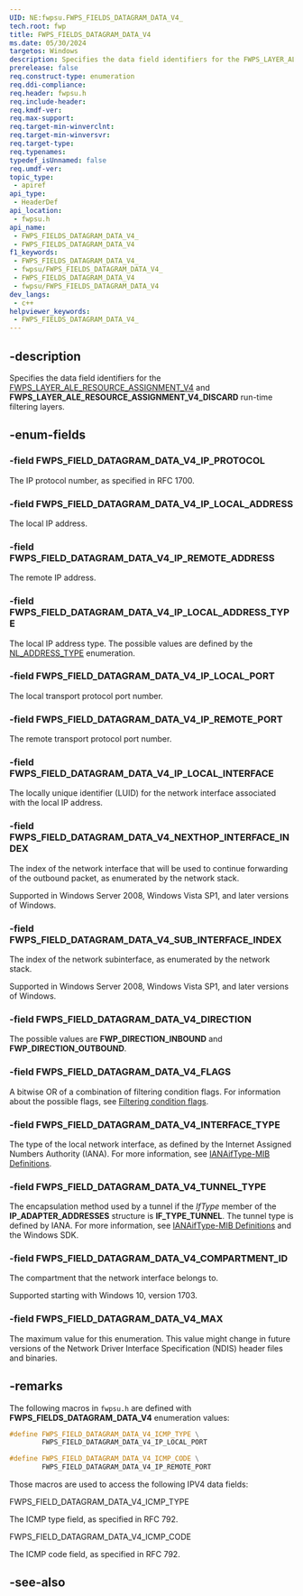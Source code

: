 ```yaml
---
UID: NE:fwpsu.FWPS_FIELDS_DATAGRAM_DATA_V4_
tech.root: fwp
title: FWPS_FIELDS_DATAGRAM_DATA_V4
ms.date: 05/30/2024
targetos: Windows
description: Specifies the data field identifiers for the FWPS_LAYER_ALE_RESOURCE_ASSIGNMENT_V4 and FWPS_LAYER_ALE_RESOURCE_ASSIGNMENT_V4_DISCARD run-time filtering layers.
prerelease: false
req.construct-type: enumeration
req.ddi-compliance: 
req.header: fwpsu.h
req.include-header: 
req.kmdf-ver: 
req.max-support: 
req.target-min-winverclnt: 
req.target-min-winversvr: 
req.target-type: 
req.typenames: 
typedef_isUnnamed: false
req.umdf-ver: 
topic_type:
 - apiref
api_type:
 - HeaderDef
api_location:
 - fwpsu.h
api_name:
 - FWPS_FIELDS_DATAGRAM_DATA_V4_
 - FWPS_FIELDS_DATAGRAM_DATA_V4
f1_keywords:
 - FWPS_FIELDS_DATAGRAM_DATA_V4_
 - fwpsu/FWPS_FIELDS_DATAGRAM_DATA_V4_
 - FWPS_FIELDS_DATAGRAM_DATA_V4
 - fwpsu/FWPS_FIELDS_DATAGRAM_DATA_V4
dev_langs:
 - c++
helpviewer_keywords:
 - FWPS_FIELDS_DATAGRAM_DATA_V4_
---
```


## -description

Specifies the data field identifiers for the [FWPS_LAYER_ALE_RESOURCE_ASSIGNMENT_V4](./ne-fwpsu-fwps_builtin_layers.md) and **FWPS_LAYER_ALE_RESOURCE_ASSIGNMENT_V4_DISCARD** run-time filtering layers.

## -enum-fields

### -field FWPS_FIELD_DATAGRAM_DATA_V4_IP_PROTOCOL

The IP protocol number, as specified in RFC 1700.

### -field FWPS_FIELD_DATAGRAM_DATA_V4_IP_LOCAL_ADDRESS

The local IP address.

### -field FWPS_FIELD_DATAGRAM_DATA_V4_IP_REMOTE_ADDRESS

The remote IP address.

### -field FWPS_FIELD_DATAGRAM_DATA_V4_IP_LOCAL_ADDRESS_TYPE

The local IP address type. The possible values are defined by the [NL_ADDRESS_TYPE](/windows/win32/api/nldef/ne-nldef-nl_address_type) enumeration.

### -field FWPS_FIELD_DATAGRAM_DATA_V4_IP_LOCAL_PORT

The local transport protocol port number.

### -field FWPS_FIELD_DATAGRAM_DATA_V4_IP_REMOTE_PORT

The remote transport protocol port number.

### -field FWPS_FIELD_DATAGRAM_DATA_V4_IP_LOCAL_INTERFACE

The locally unique identifier (LUID) for the network interface associated with the local IP address.

### -field FWPS_FIELD_DATAGRAM_DATA_V4_NEXTHOP_INTERFACE_INDEX

The index of the network interface that will be used to continue forwarding of the outbound
packet, as enumerated by the network stack.

Supported in Windows Server 2008, Windows Vista SP1, and later versions of
Windows.

### -field FWPS_FIELD_DATAGRAM_DATA_V4_SUB_INTERFACE_INDEX

The index of the network subinterface, as enumerated by the network stack.

Supported in Windows Server 2008, Windows Vista SP1, and later versions of
Windows.

### -field FWPS_FIELD_DATAGRAM_DATA_V4_DIRECTION

The possible values are **FWP_DIRECTION_INBOUND** and **FWP_DIRECTION_OUTBOUND**.

### -field FWPS_FIELD_DATAGRAM_DATA_V4_FLAGS

A bitwise OR of a combination of filtering condition flags. For information about the possible
flags, see [Filtering condition flags](/windows-hardware/drivers/network/filtering-condition-flags).

### -field FWPS_FIELD_DATAGRAM_DATA_V4_INTERFACE_TYPE

The type of the local network interface, as defined by the Internet Assigned Numbers Authority
(IANA). For more information, see
[IANAifType-MIB Definitions](https://www.iana.org/assignments/ianaiftype-mib/ianaiftype-mib).

### -field FWPS_FIELD_DATAGRAM_DATA_V4_TUNNEL_TYPE

The encapsulation method used by a tunnel if the
*IfType* member of the **IP_ADAPTER_ADDRESSES** structure is **IF_TYPE_TUNNEL**. The tunnel type is defined
by IANA. For more information, see
[IANAifType-MIB Definitions](https://www.iana.org/assignments/ianaiftype-mib/ianaiftype-mib) and the
Windows SDK.

### -field FWPS_FIELD_DATAGRAM_DATA_V4_COMPARTMENT_ID

The compartment that the network interface belongs to.

Supported starting with Windows 10, version 1703.

### -field FWPS_FIELD_DATAGRAM_DATA_V4_MAX

The maximum value for this enumeration. This value might change in future versions of the Network Driver Interface Specification (NDIS) header files and binaries.

## -remarks

The following macros in `fwpsu.h` are defined with **FWPS_FIELDS_DATAGRAM_DATA_V4** enumeration values:

```cpp
#define FWPS_FIELD_DATAGRAM_DATA_V4_ICMP_TYPE \
        FWPS_FIELD_DATAGRAM_DATA_V4_IP_LOCAL_PORT

#define FWPS_FIELD_DATAGRAM_DATA_V4_ICMP_CODE \
        FWPS_FIELD_DATAGRAM_DATA_V4_IP_REMOTE_PORT
```

Those macros are used to access the following IPV4 data fields:

FWPS_FIELD_DATAGRAM_DATA_V4_ICMP_TYPE

The ICMP type field, as specified in RFC 792.

FWPS_FIELD_DATAGRAM_DATA_V4_ICMP_CODE

The ICMP code field, as specified in RFC 792.

## -see-also
